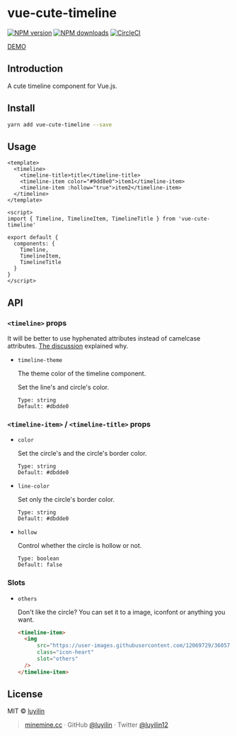 # vue-cute-timeline

[![NPM version](https://img.shields.io/npm/v/vue-cute-timeline.svg?style=flat)](https://npmjs.com/package/vue-cute-timeline) [![NPM downloads](https://img.shields.io/npm/dm/vue-cute-timeline.svg?style=flat)](https://npmjs.com/package/vue-cute-timeline) [![CircleCI](https://circleci.com/gh/luyilin/vue-cute-timeline/tree/master.svg?style=shield)](https://circleci.com/gh/luyilin/vue-cute-timeline/tree/master)

[DEMO](https://vue-cute-timeline.netlify.com/)

## Introduction

A cute timeline component for Vue.js.

## Install

```bash
yarn add vue-cute-timeline --save
```

## Usage

```vue
<template>
  <timeline>
    <timeline-title>title</timeline-title>
    <timeline-item color="#9dd8e0">item1</timeline-item>
    <timeline-item :hollow="true">item2</timeline-item>
  </timeline>
</template>

<script>
import { Timeline, TimelineItem, TimelineTitle } from 'vue-cute-timeline'

export default {
  components: {
    Timeline,
    TimelineItem,
    TimelineTitle
  }
}
</script>
```
## API

### `<timeline>` props

It will be better to use hyphenated attributes instead of camelcase attributes. [The discussion](https://stackoverflow.com/questions/1696864/naming-class-and-id-html-attributes-dashes-vs-underlines) explained why. 

- `timeline-theme`

  The theme color of the timeline component.

  Set the line's and circle's color.

  ```
  Type: string
  Default: #dbdde0
  ```

### `<timeline-item>` / `<timeline-title>` props

- `color`

  Set the circle's and the circle's border color.

  ```
  Type: string
  Default: #dbdde0
  ```

- `line-color`

  Set only the circle's border color.

  ```
  Type: string
  Default: #dbdde0
  ```

- `hollow`

  Control whether the circle is hollow or not.

  ```
  Type: boolean
  Default: false
  ```


### Slots

- `others`

  Don't like the circle? You can set it to a image, iconfont or anything you want.

  ```html
  <timeline-item>
    <img
        src="https://user-images.githubusercontent.com/12069729/36057805-80cfc3d2-0e4e-11e8-8851-6fda091ff389.png"
        class="icon-heart"
        slot="others"
    />
  </timeline-item>
  ```

## License

MIT &copy; [luyilin](https://github.com/luyilin)

> [minemine.cc](https://minemine.cc) · GitHub [@luyilin](https://github.com/luyilin) · Twitter [@luyilin12](https://twitter.com/luyilin12)
